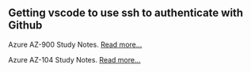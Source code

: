 ## Getting vscode to use ssh to authenticate with Github

Azure AZ-900 Study Notes.
[Read more...](posts/public/az-900-study-notes)


Azure AZ-104 Study Notes.
[Read more...](posts/public/az-104-study-notes)


